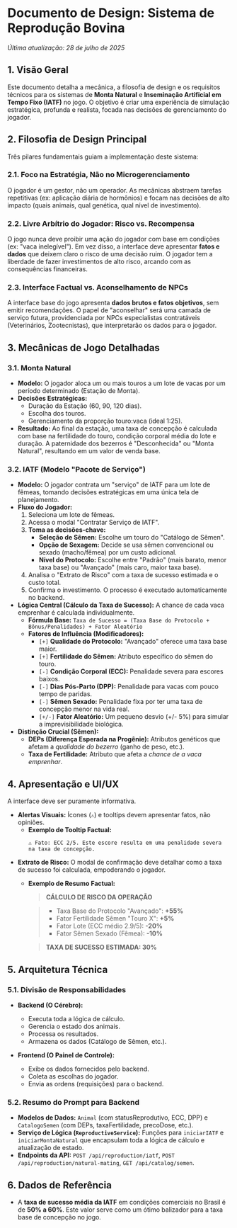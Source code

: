 # **Documento de Design: Sistema de Reprodução Bovina**

*Última atualização: 28 de julho de 2025*

## 1\. Visão Geral

Este documento detalha a mecânica, a filosofia de design e os requisitos técnicos para os sistemas de **Monta Natural** e **Inseminação Artificial em Tempo Fixo (IATF)** no jogo. O objetivo é criar uma experiência de simulação estratégica, profunda e realista, focada nas decisões de gerenciamento do jogador.

## 2\. Filosofia de Design Principal

Três pilares fundamentais guiam a implementação deste sistema:

### 2.1. Foco na Estratégia, Não no Microgerenciamento

O jogador é um gestor, não um operador. As mecânicas abstraem tarefas repetitivas (ex: aplicação diária de hormônios) e focam nas decisões de alto impacto (quais animais, qual genética, qual nível de investimento).

### 2.2. Livre Arbítrio do Jogador: Risco vs. Recompensa

O jogo nunca deve proibir uma ação do jogador com base em condições (ex: "vaca inelegível"). Em vez disso, a interface deve apresentar **fatos e dados** que deixem claro o risco de uma decisão ruim. O jogador tem a liberdade de fazer investimentos de alto risco, arcando com as consequências financeiras.

### 2.3. Interface Factual vs. Aconselhamento de NPCs

A interface base do jogo apresenta **dados brutos e fatos objetivos**, sem emitir recomendações. O papel de "aconselhar" será uma camada de serviço futura, providenciada por NPCs especialistas contratáveis (Veterinários, Zootecnistas), que interpretarão os dados para o jogador.

## 3\. Mecânicas de Jogo Detalhadas

### 3.1. Monta Natural

  * **Modelo:** O jogador aloca um ou mais touros a um lote de vacas por um período determinado (Estação de Monta).
  * **Decisões Estratégicas:**
      * Duração da Estação (60, 90, 120 dias).
      * Escolha dos touros.
      * Gerenciamento da proporção touro:vaca (ideal 1:25).
  * **Resultado:** Ao final da estação, uma taxa de concepção é calculada com base na fertilidade do touro, condição corporal média do lote e duração. A paternidade dos bezerros é "Desconhecida" ou "Monta Natural", resultando em um valor de venda base.

### 3.2. IATF (Modelo "Pacote de Serviço")

  * **Modelo:** O jogador contrata um "serviço" de IATF para um lote de fêmeas, tomando decisões estratégicas em uma única tela de planejamento.
  * **Fluxo do Jogador:**
    1.  Seleciona um lote de fêmeas.
    2.  Acessa o modal "Contratar Serviço de IATF".
    3.  **Toma as decisões-chave:**
          * **Seleção de Sêmen:** Escolhe um touro do "Catálogo de Sêmen".
          * **Opção de Sexagem:** Decide se usa sêmen convencional ou sexado (macho/fêmea) por um custo adicional.
          * **Nível do Protocolo:** Escolhe entre "Padrão" (mais barato, menor taxa base) ou "Avançado" (mais caro, maior taxa base).
    4.  Analisa o "Extrato de Risco" com a taxa de sucesso estimada e o custo total.
    5.  Confirma o investimento. O processo é executado automaticamente no backend.
  * **Lógica Central (Cálculo da Taxa de Sucesso):** A chance de cada vaca emprenhar é calculada individualmente.
      * **Fórmula Base:** `Taxa de Sucesso = (Taxa Base do Protocolo + Bônus/Penalidades) + Fator Aleatório`
      * **Fatores de Influência (Modificadores):**
          * `[+]` **Qualidade do Protocolo:** "Avançado" oferece uma taxa base maior.
          * `[+]` **Fertilidade do Sêmen:** Atributo específico do sêmen do touro.
          * `[-]` **Condição Corporal (ECC):** Penalidade severa para escores baixos.
          * `[-]` **Dias Pós-Parto (DPP):** Penalidade para vacas com pouco tempo de paridas.
          * `[-]` **Sêmen Sexado:** Penalidade fixa por ter uma taxa de concepção menor na vida real.
          * `[+/-]` **Fator Aleatório:** Um pequeno desvio (+/- 5%) para simular a imprevisibilidade biológica.
  * **Distinção Crucial (Sêmen):**
      * **DEPs (Diferença Esperada na Progênie):** Atributos genéticos que afetam a *qualidade do bezerro* (ganho de peso, etc.).
      * **Taxa de Fertilidade:** Atributo que afeta a *chance de a vaca emprenhar*.

## 4\. Apresentação e UI/UX

A interface deve ser puramente informativa.

  * **Alertas Visuais:** Ícones (`⚠️`) e tooltips devem apresentar fatos, não opiniões.
      * **Exemplo de Tooltip Factual:**
        ```
        ⚠️ Fato: ECC 2/5. Este escore resulta em uma penalidade severa na taxa de concepção.
        ```
  * **Extrato de Risco:** O modal de confirmação deve detalhar como a taxa de sucesso foi calculada, empoderando o jogador.
      * **Exemplo de Resumo Factual:**

        > **CÁLCULO DE RISCO DA OPERAÇÃO**

        >   * Taxa Base do Protocolo "Avançado": **+55%**
        >   * Fator Fertilidade Sêmen "Touro X": **+5%**
        >   * Fator Lote (ECC médio 2.9/5): **-20%**
        >   * Fator Sêmen Sexado (Fêmea): **-10%**

        > **TAXA DE SUCESSO ESTIMADA: 30%**

## 5\. Arquitetura Técnica

### 5.1. Divisão de Responsabilidades

  * **Backend (O Cérebro):**

      * Executa toda a lógica de cálculo.
      * Gerencia o estado dos animais.
      * Processa os resultados.
      * Armazena os dados (Catálogo de Sêmen, etc.).

  * **Frontend (O Painel de Controle):**

      * Exibe os dados fornecidos pelo backend.
      * Coleta as escolhas do jogador.
      * Envia as ordens (requisições) para o backend.

### 5.2. Resumo do Prompt para Backend

  * **Modelos de Dados:** `Animal` (com statusReprodutivo, ECC, DPP) e `CatalogoSemen` (com DEPs, taxaFertilidade, precoDose, etc.).
  * **Serviço de Lógica (`ReproductiveService`):** Funções para `iniciarIATF` e `iniciarMontaNatural` que encapsulam toda a lógica de cálculo e atualização de estado.
  * **Endpoints da API:** `POST /api/reproduction/iatf`, `POST /api/reproduction/natural-mating`, `GET /api/catalog/semen`.

## 6\. Dados de Referência

  * A **taxa de sucesso média da IATF** em condições comerciais no Brasil é de **50% a 60%**. Este valor serve como um ótimo balizador para a taxa base de concepção no jogo.